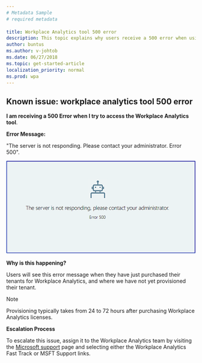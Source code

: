 ```yaml
---
# Metadata Sample
# required metadata

title: Workplace Analytics tool 500 error
description: This topic explains why users receive a 500 error when using the Workplace Analytics tool. 
author: buntus
ms.author: v-johtob
ms.date: 06/27/2018
ms.topic: get-started-article
localization_priority: normal 
ms.prod: wpa
---
```


## Known issue: workplace analytics tool 500 error

**I am receiving a 500 Error when I try to access the Workplace Analytics tool**.

**Error Message:** 

"The server is not responding. Please contact your administrator. Error 500".

 ![Workplace Analytics tool 500 error](../Images/Wpa-tool-500-error.png)


**Why is this happening?** 

Users will see this error message when they have just purchased their tenants for Workplace Analytics, and where we have not yet provisioned their tenant. 

> [!Note] 
> Provisioning typically takes from 24 to 72 hours after purchasing Workplace Analytics licenses. 

**Escalation Process** 

To escalate this issue, assign it to the Workplace Analytics team by visiting the [Microsoft support](https://docs.microsoft.com/en-us/workplace-analytics/overview/getting-support) page and selecting either the Workplace Analytics Fast Track or MSFT Support links.
